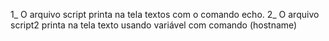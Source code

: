 1_ O arquivo script printa na tela textos com o comando echo.
2_ O arquivo script2 printa na tela texto usando variável com comando (hostname)
